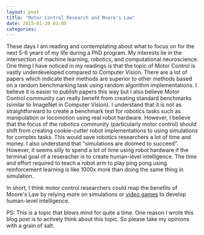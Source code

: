 ```yaml
---
layout: post
title: "Motor Control Research and Moore's Law"
date: 2015-01-20 01:05
categories: 
---
```



These days I am reading and contemplating about what to focus on for the next 5-6 years of my life during a PhD program. My interests lie in the intersection of machine learning, robotics, and computational neuroscience. One thing I have noticed in my readings is that the topic of Motor Control is vastly underdeveloped compared to Computer Vision. There are a lot of papers which indicate their methods are superior to other methods based on a random benchmarking task using random algorithm implementations. I believe it is easier to publish papers this way but I also believe Motor Control community can really benefit from creating standard benchmarks (similar to ImageNet in Computer Vision). I understand that it is not as straightforward to create a benchmark test for robotics tasks such as manipulation or locomotion using real robot hardware. However, I believe that the focus of the robotics community (particularly motor control) should shift from creating cookie-cutter robot implementations to using simulations for complex tasks. This would save robotics researchers a lot of time and money. I also understand that "simulations are doomed to succeed". However, it seems silly to spend a lot of time using robot hardware if the terminal goal of a reseracher is to create human-level intelligence. The time and effort required to teach a robot arm to play ping pong using reinforcement learning is like 1000x more than doing the same thing in simulation.

In short, I think motor control researchers could reap the benefits of Moore's Law by relying more on simulations or [video games](http://lukemuehlhauser.com/wp-content/uploads/Lehman-Miikkulainen-General-Video-Game-Playing-as-a-Benchmark-for-Human-Competitive-AI.pdf) to develop human-level intelligence.

PS: This is a topic that blows mind for quite a time. One reason I wrote this blog post is to  actively think about this topic. So please take my opinions with a grain of salt. 